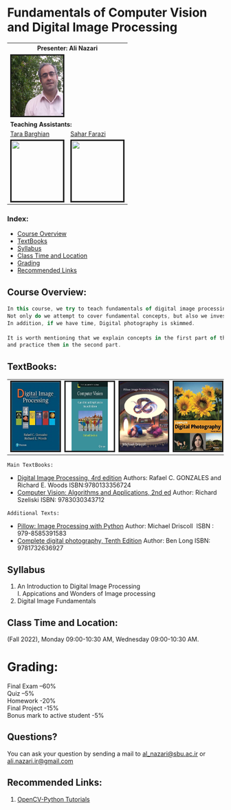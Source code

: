# Fundamentals of Computer Vision and Digital Image Processing

<table>
  <tr>
    <th colspan="2"><span style="font-weight:bold">Presenter: </span>Ali Nazari</th>
  </tr>
  <tr>
    <td><img src="images/nazari.jfif" alt="" border='3' height='140' width='120' /></td>
  </tr>
  <tr>
    <td colspan="5"><span style="font-weight:bold">Teaching Assistants:</span></td>
  </tr>
  <tr>
    <td><a href="https://github.com/tarabarghian">Tara Barghian</a></td>
    <td><a href="https://github.com/Sahari-96">Sahar Farazi</a></td>
  </tr>
  <tr>
    <td><img src="images/t.jfif" alt="" border='3' height='140' width='120' /></td>
    <td><img src="images/s.jfif" alt="" border='3' height='140' width='120' /></td>
  </tr>
</table>

### **Index:**
- [Course Overview](#Course-Overview)
- [TextBooks](#TextBooks)
- [Syllabus](#syllabus)
- [Class Time and Location](#Class-Time-and-Location)
- [Grading](#Grading)
- [Recommended Links](#links)

## <a name="Course-Overview"></a>Course Overview:
```javascript
In this course, we try to teach fundamentals of digital image processing and computer vision including theories and techniques for undergraduate students. 
Not only do we attempt to cover fundamental concepts, but also we investigate basic codes in DIP. Particularly, some Python libraries such as Pillow and OpenCV are considered. 
In addition, if we have time, Digital photography is skimmed.

It is worth mentioning that we explain concepts in the first part of the class 
and practice them in the second part.
```
## <a name="TextBooks"></a>TextBooks:

<table class="tg">
  <tr>
    <td class="tg-0lax"><img src="images/dip4e.jpg" alt="" border='3' height='160' width='170' /></td>
    <td class="tg-0lax"><img src="images/computer_vision_szeliski.jpg" alt="" border='3' height='160' width='170' /></td>
    <td class="tg-0lax"><img src="images/pillow.jfif" alt="" border='3' height='160' width='170' /></td>
    <td class="tg-0lax"><img src="images/digital_photography.jpg" alt="" border='3' height='160' width='170' /></td>
  </tr>
</table>

```
Main TextBooks:
```
* [Digital Image Processing, 4rd edition](https://www.imageprocessingplace.com/DIP-4E/dip4e_main_page.htm)
  Authors: Rafael C. GONZALES and Richard E. Woods
  ISBN:9780133356724
* [Computer Vision: Algorithms and Applications, 2nd ed](https://szeliski.org/Book/)
  Author: Richard Szeliski
  ISBN: 9783030343712

```
Additional Texts:
```
* [Pillow: Image Processing with Python](https://www.amazon.com/Pillow-Processing-Python-Michael-Driscoll/dp/B08ZBRS1WM)
  Author: Michael Driscoll 
  ‏ ISBN  : 979-8585391583 
* [Complete digital photography, Tenth Edition](https://www.amazon.com/Complete-Digital-Photography-Ben-Long/dp/1732636923)
  Author: Ben Long 
  ISBN: 9781732636927 
  

 ## <a name='syllabus' />Syllabus
  1. An Introduction to Digital Image Processing
        <br/><t/>I. Appications and Wonders of Image processing
  2. Digital Image Fundamentals


## <a name="Class-Time-and-Location"></a>Class Time and Location:
(Fall 2022),
Monday  09:00-10:30 AM,
Wednesday  09:00-10:30 AM.

# <a name="Grading"></a>Grading:

Final Exam –60% </br>
Quiz –5%  </br>
Homework -20% </br>
Final Project -15%</br>
Bonus mark to active student -5% </br>

## <a name="Questions"></a>Questions?
You can ask your question by sending a mail to al_nazari@sbu.ac.ir or ali.nazari.ir@gmail.com 

## <a name="links"></a>Recommended Links:
1. [OpenCV-Python Tutorials](https://docs.opencv.org/4.x/d6/d00/tutorial_py_root.html) 
